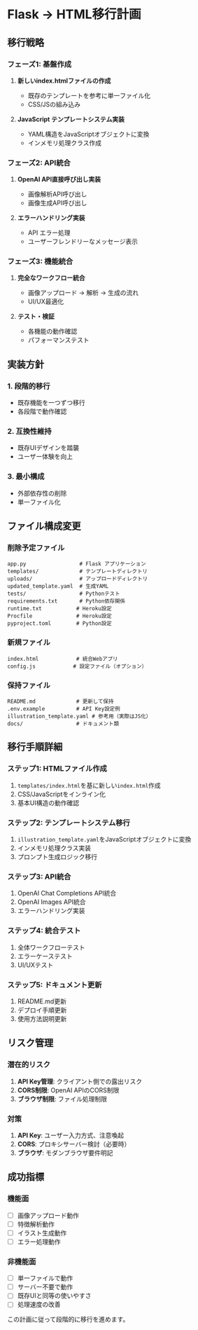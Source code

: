 # Flask → HTML移行計画

## 移行戦略

### フェーズ1: 基盤作成
1. **新しいindex.htmlファイルの作成**
   - 既存のテンプレートを参考に単一ファイル化
   - CSS/JSの組み込み

2. **JavaScript テンプレートシステム実装**
   - YAML構造をJavaScriptオブジェクトに変換
   - インメモリ処理クラス作成

### フェーズ2: API統合
1. **OpenAI API直接呼び出し実装**
   - 画像解析API呼び出し
   - 画像生成API呼び出し

2. **エラーハンドリング実装**
   - API エラー処理
   - ユーザーフレンドリーなメッセージ表示

### フェーズ3: 機能統合
1. **完全なワークフロー統合**
   - 画像アップロード → 解析 → 生成の流れ
   - UI/UX最適化

2. **テスト・検証**
   - 各機能の動作確認
   - パフォーマンステスト

## 実装方針

### 1. 段階的移行
- 既存機能を一つずつ移行
- 各段階で動作確認

### 2. 互換性維持
- 既存UIデザインを踏襲
- ユーザー体験を向上

### 3. 最小構成
- 外部依存性の削除
- 単一ファイル化

## ファイル構成変更

### 削除予定ファイル
```
app.py                 # Flask アプリケーション
templates/             # テンプレートディレクトリ
uploads/               # アップロードディレクトリ
updated_template.yaml  # 生成YAML
tests/                 # Pythonテスト
requirements.txt       # Python依存関係
runtime.txt           # Heroku設定
Procfile              # Heroku設定
pyproject.toml        # Python設定
```

### 新規ファイル
```
index.html            # 統合Webアプリ
config.js            # 設定ファイル（オプション）
```

### 保持ファイル
```
README.md             # 更新して保持
.env.example          # API Key設定例
illustration_template.yaml # 参考用（実際はJS化）
docs/                 # ドキュメント類
```

## 移行手順詳細

### ステップ1: HTMLファイル作成
1. `templates/index.html`を基に新しい`index.html`作成
2. CSS/JavaScriptをインライン化
3. 基本UI構造の動作確認

### ステップ2: テンプレートシステム移行
1. `illustration_template.yaml`をJavaScriptオブジェクトに変換
2. インメモリ処理クラス実装
3. プロンプト生成ロジック移行

### ステップ3: API統合
1. OpenAI Chat Completions API統合
2. OpenAI Images API統合
3. エラーハンドリング実装

### ステップ4: 統合テスト
1. 全体ワークフローテスト
2. エラーケーステスト
3. UI/UXテスト

### ステップ5: ドキュメント更新
1. README.md更新
2. デプロイ手順更新
3. 使用方法説明更新

## リスク管理

### 潜在的リスク
1. **API Key管理**: クライアント側での露出リスク
2. **CORS制限**: OpenAI APIのCORS制限
3. **ブラウザ制限**: ファイル処理制限

### 対策
1. **API Key**: ユーザー入力方式、注意喚起
2. **CORS**: プロキシサーバー検討（必要時）
3. **ブラウザ**: モダンブラウザ要件明記

## 成功指標

### 機能面
- [ ] 画像アップロード動作
- [ ] 特徴解析動作
- [ ] イラスト生成動作
- [ ] エラー処理動作

### 非機能面
- [ ] 単一ファイルで動作
- [ ] サーバー不要で動作
- [ ] 既存UIと同等の使いやすさ
- [ ] 処理速度の改善

この計画に従って段階的に移行を進めます。